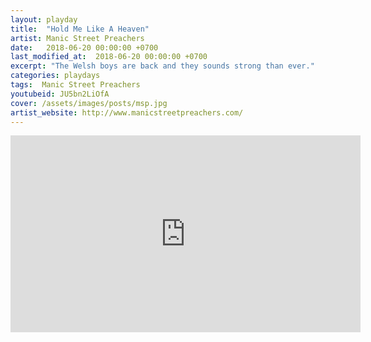 ```yaml
---
layout: playday
title:  "Hold Me Like A Heaven"
artist: Manic Street Preachers
date:   2018-06-20 00:00:00 +0700
last_modified_at:  2018-06-20 00:00:00 +0700
excerpt: "The Welsh boys are back and they sounds strong than ever."
categories: playdays
tags:  Manic Street Preachers
youtubeid: JU5bn2LiOfA
cover: /assets/images/posts/msp.jpg
artist_website: http://www.manicstreetpreachers.com/
---
```


<iframe width="560" height="315" src="https://www.youtube.com/embed/JU5bn2LiOfA" frameborder="0" allowfullscreen></iframe>
